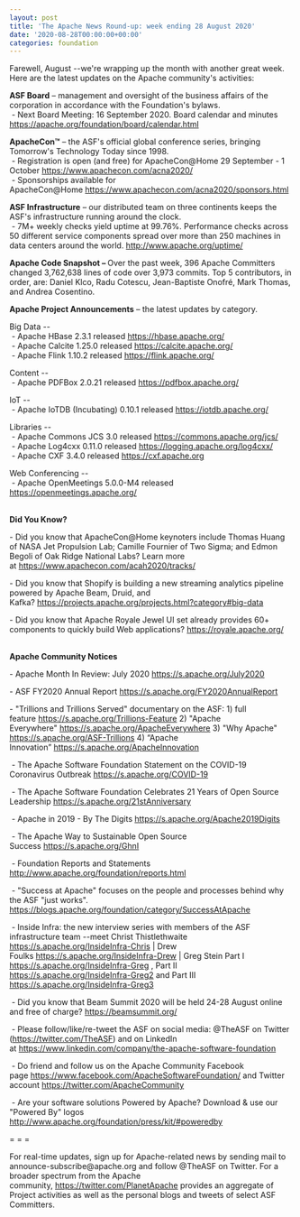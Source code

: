 ```yaml
---
layout: post
title: 'The Apache News Round-up: week ending 28 August 2020'
date: '2020-08-28T00:00:00+00:00'
categories: foundation
---
```

<p></p><p></p><p></p><p>Farewell, August --we're wrapping up the month with another great week. Here are the latest updates on the Apache
 community's activities:</p><p></p><p><span style="font-weight: 700;">ASF Board</span>&nbsp;– management and oversight of the business affairs of the corporation in accordance with the Foundation's bylaws.<br>&nbsp;- Next Board Meeting: 16 September 2020. Board calendar and minutes <a href="https://apache.org/foundation/board/calendar.html" target="_blank">https://apache.org/foundation/board/calendar.html</a></p><p><span style="font-weight: 700;">ApacheCon™</span>&nbsp;– the ASF's official global conference series, bringing Tomorrow's Technology Today since 1998.<br>&nbsp;- Registration is open (and free) for ApacheCon@Home 29 September - 1 October&nbsp;<a href="https://www.apachecon.com/acna2020/" target="_blank">https://www.apachecon.com/acna2020/</a>&nbsp;<br>&nbsp;- Sponsorships available for ApacheCon@Home&nbsp;<a href="https://www.apachecon.com/acna2020/sponsors.html" target="_blank">https://www.apachecon.com/acna2020/sponsors.html</a>&nbsp;<br></p><p><span style="font-weight: 700;">ASF Infrastructure</span>&nbsp;– our distributed team on three continents keeps the ASF's infrastructure running around the clock.<br>&nbsp;-
 7M+ weekly checks yield uptime at 99.76%. Performance checks across 50 
different service components spread over more than 250 machines in data centers around the world.&nbsp;<a href="http://www.apache.org/uptime/" target="_blank">http://www.apache.org/uptime/</a><br></p><p><b>Apache Code Snapshot&nbsp;– </b>Over
 the past week, 396 Apache Committers changed 3,762,638 lines of 
code 
over 3,973 commits. Top 5 contributors, in order, are: Daniel Klco, Radu Cotescu, Jean-Baptiste Onofré, Mark Thomas, and Andrea Cosentino. &nbsp; <span></span><span></span></p><p><span style="font-weight: 700;">Apache Project Announcements</span>&nbsp;– the latest updates by category.</p>Big Data --<br>&nbsp;- Apache <span class="il">HBase</span> 2.3.1 released <a href="https://hbase.apache.org/" rel="noreferrer" target="_blank" data-saferedirecturl="https://www.google.com/url?q=https://hbase.apache.org/&amp;source=gmail&amp;ust=1598612201893000&amp;usg=AFQjCNFqqqx4RFRo_82W56sDzuJ4R4XsEg">https://<span class="il">hbase</span>.apache.org/</a><br>&nbsp;- Apache <span class="il">Calcite</span> 1.25.0 released <a href="https://calcite.apache.org/" rel="noreferrer" target="_blank" data-saferedirecturl="https://www.google.com/url?q=https://calcite.apache.org/&amp;source=gmail&amp;ust=1598612119645000&amp;usg=AFQjCNGi22hvo5IcJvsIeLo-pnF6WlPdVA">https://<span class="il">calcite</span>.apache.org/</a><br>&nbsp;- Apache <span class="il">Flink</span> 1.10.2 released <a href="https://flink.apache.org/" rel="noreferrer" target="_blank" data-saferedirecturl="https://www.google.com/url?q=https://flink.apache.org/&amp;source=gmail&amp;ust=1598695789370000&amp;usg=AFQjCNHQRMYCiD-BhnomhZac0LFkoi5-Vg">https://<span class="il">flink</span>.apache.org/</a><p></p><p>Content --<br>
&nbsp;- Apache <span class="il">PDFBox</span> 2.0.21 released <a href="https://pdfbox.apache.org/" rel="noreferrer" target="_blank" data-saferedirecturl="https://www.google.com/url?q=https://pdfbox.apache.org/&amp;source=gmail&amp;ust=1598612149458000&amp;usg=AFQjCNE98B3u5oBEDDDb6BCPwH0dy1b3Aw">https://<span class="il">pdfbox</span>.apache.org/</a></p><p>IoT --<br>
&nbsp;- Apache <span class="il">IoTDB</span> (Incubating) 0.10.1 released <a href="https://iotdb.apache.org/" rel="noreferrer" target="_blank" data-saferedirecturl="https://www.google.com/url?q=https://iotdb.apache.org/&amp;source=gmail&amp;ust=1598612382684000&amp;usg=AFQjCNEbnigZe_6_ccKI7L9trMwmJpSUMA">https://<span class="il">iotdb</span>.apache.org/</a></p><p>Libraries --<br>
&nbsp;- Apache <span class="il">Commons</span> JCS 3.0 released <a href="https://commons.apache.org/jcs/" target="_blank">https://commons.apache.org/jcs/</a><br>&nbsp;- Apache Log4cxx 0.11.0 released <a href="https://logging.apache.org/log4cxx/" target="_blank">https://logging.apache.org/log4cxx/</a><br>&nbsp;- Apache CXF 3.4.0 released <a href="https://cxf.apache.org" target="_blank">https://cxf.apache.org</a><br></p>Web Conferencing --<br>&nbsp;- Apache <span class="il">OpenMeetings</span> 5.0.0-M4 released <a href="https://openmeetings.apache.org/" rel="noreferrer" target="_blank" data-saferedirecturl="https://www.google.com/url?q=https://openmeetings.apache.org/&amp;source=gmail&amp;ust=1598612241608000&amp;usg=AFQjCNFU_afa97yvcL_BlhuMtFO2LjY4zw">https://<span class="il">openmeetings</span>.apache.or<wbr>g/</a><br><br><p><span style="font-weight: 700;">Did You Know?</span></p><p>- Did you know that ApacheCon@Home keynoters include Thomas Huang of NASA Jet Propulsion Lab; Camille Fournier of Two Sigma; and Edmon Begoli of Oak Ridge National Labs? Learn more at&nbsp;<a href="https://www.apachecon.com/acah2020/tracks/" target="_blank">https://www.apachecon.com/acah2020/tracks/</a>&nbsp;<br></p><p>- Did you know that Shopify is building a new streaming analytics pipeline powered by Apache Beam, Druid, and Kafka?&nbsp;<a href="https://projects.apache.org/projects.html?category#big-data" target="_blank">https://projects.apache.org/projects.html?category#big-data</a>&nbsp;<br></p><p>- Did you know that Apache Royale Jewel UI set already provides 60+ components to quickly build Web applications?&nbsp;<a href="https://royale.apache.org/">https://royale.apache.org/</a>&nbsp;<br></p><p><span style="font-weight: 700;"><br>Apache Community Notices</span></p><p>- Apache Month In Review: July 2020 <a href="https://s.apache.org/July2020" target="_blank">https://s.apache.org/July2020</a>&nbsp;</p><p><span style="font-size: 14px;">- ASF FY2020 Annual Report </span><a href="https://s.apache.org/FY2020AnnualReport" target="_blank">https://s.apache.org/FY2020AnnualReport</a>&nbsp;</p><p>-
 "Trillions and Trillions Served" documentary on the ASF: 1) full feature&nbsp;<a href="https://s.apache.org/Trillions-Feature" target="_blank">https://s.apache.org/Trillions-Feature</a>&nbsp;2) "Apache Everywhere"&nbsp;<a href="https://s.apache.org/ApacheEverywhere" target="_blank">https://s.apache.org/ApacheEverywhere</a>&nbsp;3) "Why Apache" <a href="https://s.apache.org/ASF-Trillions" target="_blank">https://s.apache.org/ASF-Trillions</a>&nbsp;4)&nbsp;“Apache Innovation”&nbsp;<a href="https://s.apache.org/ApacheInnovation" target="_blank">https://s.apache.org/ApacheInnovation</a>&nbsp;</p><p>&nbsp;- The Apache Software Foundation Statement on the COVID-19 Coronavirus Outbreak <a href="https://s.apache.org/COVID-19" target="_blank">https://s.apache.org/COVID-19</a>&nbsp;&nbsp;</p><p>&nbsp;- The Apache Software Foundation Celebrates 21 Years of Open Source Leadership&nbsp;<a href="https://s.apache.org/21stAnniversary" rel="noreferrer" target="_blank" data-saferedirecturl="https://www.google.com/url?q=https://s.apache.org/21stAnniversary&amp;source=gmail&amp;ust=1586580638108000&amp;usg=AFQjCNHhBfHrSsg8TFX4Lwsa4GFZdonhcA">https://s.apache.org/21stAnniv<wbr>ersary</a></p><p>&nbsp;- Apache in 2019 - By The Digits&nbsp;<a href="https://s.apache.org/Apache2019Digits">https://s.apache.org/Apache2019Digits</a></p><p>&nbsp;- The Apache Way to Sustainable Open Source Success&nbsp;<a href="https://s.apache.org/GhnI">https://s.apache.org/GhnI</a></p><p>&nbsp;- Foundation Reports and Statements <a href="http://www.apache.org/foundation/reports.html" target="_blank">http://www.apache.org/foundation/reports.html</a><br></p><p>&nbsp;- "Success at Apache" focuses on the people and processes behind why the ASF "just works". <a href="https://blogs.apache.org/foundation/category/SuccessAtApache" target="_blank">https://blogs.apache.org/foundation/category/SuccessAtApache</a><br></p><div><p>&nbsp;- Inside Infra: the new interview series with members of the ASF infrastructure team --meet Christ Thistlethwaite <a href="https://s.apache.org/InsideInfra-Chris" target="_blank">https://s.apache.org/InsideInfra-Chris</a>&nbsp;| Drew Foulks&nbsp;<a href="https://s.apache.org/InsideInfra-Drew" rel="noreferrer" target="_blank" data-saferedirecturl="https://www.google.com/url?q=https://s.apache.org/InsideInfra-Drew&amp;source=gmail&amp;ust=1588339104628000&amp;usg=AFQjCNF9dVEn48pV7o9HBG14sP9uprU8Xw">https://s.apache.org/InsideInf<wbr>ra-Drew</a>&nbsp;| Greg Stein Part I <a href="https://s.apache.org/InsideInfra-Greg" target="_blank">https://s.apache.org/InsideInfra-Greg</a> , Part II <a href="https://s.apache.org/InsideInfra-Greg2" target="_blank">https://s.apache.org/InsideInfra-Greg2</a> and Part III <a href="https://s.apache.org/InsideInfra-Greg3" target="_blank">https://s.apache.org/InsideInfra-Greg3</a></p></div><div><p>&nbsp;- Did you know that Beam Summit 2020 will be held 24-28 August online and free of charge? <a href="https://beamsummit.org/" target="_blank">https://beamsummit.org/</a><br></p><p>&nbsp;- Please follow/like/re-tweet the ASF on social media: @TheASF on Twitter (<a href="https://twitter.com/TheASF">https://twitter.com/TheASF</a>) and on LinkedIn at&nbsp;<a href="https://www.linkedin.com/company/the-apache-software-foundation">https://www.linkedin.com/company/the-apache-software-foundation</a></p><p>&nbsp;- Do friend and follow us on the Apache Community Facebook page&nbsp;<a href="https://www.facebook.com/ApacheSoftwareFoundation/">https://www.facebook.com/ApacheSoftwareFoundation/</a>&nbsp;and Twitter account&nbsp;<a href="https://twitter.com/ApacheCommunity">https://twitter.com/ApacheCommunity</a></p></div><div>&nbsp;- Are your software solutions Powered by Apache? Download &amp; use our "Powered By" logos <a href="http://www.apache.org/foundation/press/kit/#poweredby" target="_blank">http://www.apache.org/foundation/press/kit/#poweredby</a><br></div><p><span class="LrzXr"></span><span class="LrzXr"></span></p><div><p>= = =</p><p>For
 real-time updates, sign up for Apache-related news by sending mail to 
announce-subscribe@apache.org and follow @TheASF on Twitter. For a 
broader spectrum from the Apache community,&nbsp;<a href="https://twitter.com/PlanetApache">https://twitter.com/PlanetApache</a>&nbsp;provides an aggregate of Project activities as well as the personal blogs and tweets of select ASF Committers.</p></div><p></p><p></p><p></p><p></p><p><br></p><p></p>
